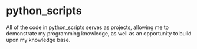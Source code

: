 # python_scripts

All of the code in python_scripts serves as projects, allowing me to demonstrate my programming knowledge, as well as an opportunity to build upon my knowledge base.
